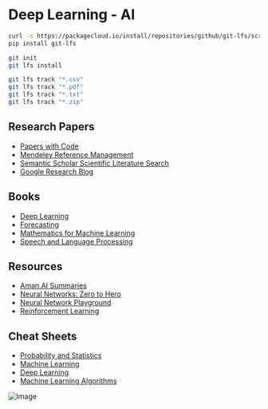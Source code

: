 # Deep Learning - AI

```bash
curl -s https://packagecloud.io/install/repositories/github/git-lfs/script.python.sh | bash
pip install git-lfs

git init
git lfs install

git lfs track "*.csv"
git lfs track "*.pdf"
git lfs track "*.txt"
git lfs track "*.zip"
```

## Research Papers

- [Papers with Code](https://paperswithcode.com/)
- [Mendeley Reference Management](https://www.mendeley.com/)
- [Semantic Scholar Scientific Literature Search](https://www.semanticscholar.org/)
- [Google Research Blog](https://ai.googleblog.com/)

## Books

- [Deep Learning](https://www.deeplearningbook.org/)
- [Forecasting](https://otexts.com/fpp3/)
- [Mathematics for Machine Learning](https://mml-book.github.io/)
- [Speech and Language Processing](https://web.stanford.edu/~jurafsky/slp3/)

## Resources

- [Aman.AI Summaries](https://aman.ai/)
- [Neural Networks: Zero to Hero](https://karpathy.ai/zero-to-hero.html)
- [Neural Network Playground](https://playground.tensorflow.org/)
- [Reinforcement Learning](https://lcalem.github.io/blog/2018/09/22/sutton-index)

## Cheat Sheets

- [Probability and Statistics](http://ucla.jamesyxu.com/wp-content/uploads/2011/08/A-probability-and-statistics-cheatsheet.pdf)
- [Machine Learning](https://stanford.edu/~shervine/teaching/cs-229/)
- [Deep Learning](https://stanford.edu/~shervine/teaching/cs-230/)
- [Machine Learning Algorithms](https://learn.microsoft.com/en-us/azure/machine-learning/media/algorithm-cheat-sheet/machine-learning-algorithm-cheat-sheet.png?view=azureml-api-2)

![Image](https://learn.microsoft.com/en-us/azure/machine-learning/media/algorithm-cheat-sheet/machine-learning-algorithm-cheat-sheet.png)
